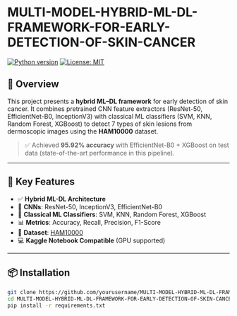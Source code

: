 # MULTI-MODEL-HYBRID-ML-DL-FRAMEWORK-FOR-EARLY-DETECTION-OF-SKIN-CANCER

[![Python version](https://img.shields.io/badge/python-3.8%2B-blue.svg)](https://www.python.org/) [![License: MIT](https://img.shields.io/badge/License-MIT-yellow.svg)](LICENSE)

## 🧠 Overview

This project presents a **hybrid ML–DL framework** for early detection of skin cancer. It combines pretrained CNN feature extractors (ResNet-50, EfficientNet-B0, InceptionV3) with classical ML classifiers (SVM, KNN, Random Forest, XGBoost) to detect 7 types of skin lesions from dermoscopic images using the **HAM10000** dataset.

> ✅ Achieved **95.92% accuracy** with EfficientNet-B0 + XGBoost on test data (state-of-the-art performance in this pipeline).

---

## 🚀 Key Features

- ✅ **Hybrid ML-DL Architecture**
- 🧠 **CNNs**: ResNet-50, InceptionV3, EfficientNet-B0
- 🧪 **Classical ML Classifiers**: SVM, KNN, Random Forest, XGBoost
- 📊 **Metrics**: Accuracy, Recall, Precision, F1-Score
- 📁 **Dataset**: [HAM10000](https://www.kaggle.com/datasets/kmader/skin-cancer-mnist-ham10000)
- 💻 **Kaggle Notebook Compatible** (GPU supported)

---

## 📦 Installation

```bash
git clone https://github.com/yourusername/MULTI-MODEL-HYBRID-ML-DL-FRAMEWORK-FOR-EARLY-DETECTION-OF-SKIN-CANCER.git
cd MULTI-MODEL-HYBRID-ML-DL-FRAMEWORK-FOR-EARLY-DETECTION-OF-SKIN-CANCER
pip install -r requirements.txt
